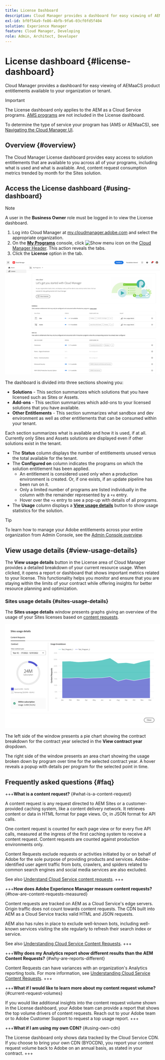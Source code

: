 ```yaml
---
title: License Dashboard
description: Cloud Manager provides a dashboard for easy viewing of AEMaaCS product entitlements available to your organization or tenant.
exl-id: bf0f54a9-fe86-4bfb-9fa6-03cf0fd5f404
solution: Experience Manager
feature: Cloud Manager, Developing
role: Admin, Architect, Developer
---
```


# License dashboard {#license-dashboard}

Cloud Manager provides a dashboard for easy viewing of AEMaaCS product entitlements available to your organization or tenant.

>[!IMPORTANT]
>
>The License dashboard only applies to the AEM as a Cloud Service programs. [AMS programs](https://experienceleague.adobe.com/en/docs/experience-manager-cloud-manager/content/introduction) are not included in the License dashboard.
>
>To determine the type of service your program has (AMS or AEMaaCS), see [Navigating the Cloud Manager UI](/help/implementing/cloud-manager/navigation.md#program-cards).

## Overview {#overview}

The Cloud Manager License dashboard provides easy access to solution entitlements that are available to you across all of your programs, including what is used and what is available. And, content request consumption metrics trended by month for the Sites solution.

## Access the License dashboard {#using-dashboard}

>[!NOTE]
>
>A user in the **Business Owner** role must be logged in to view the License dashboard.

1. Log into Cloud Manager at [my.cloudmanager.adobe.com](https://my.cloudmanager.adobe.com/) and select the appropriate organization.
1. On the **[My Programs](/help/implementing/cloud-manager/navigation.md#my-programs)** console, click ![Show menu icon](https://spectrum.adobe.com/static/icons/workflow_18/Smock_ShowMenu_18_N.svg) on the [Cloud Manager Header](/help/implementing/cloud-manager/navigation.md#cloud-manager-header). This action reveals the tabs.
1. Click the **License** option in the tab.

![License Dashboard](assets/license-dashboard.png)

The dashboard is divided into three sections showing you:

* **Solutions** - This section summarizes which solutions that you have licensed such as Sites or Assets.
* **Add-ons** - This section summarizes which add-ons to your licensed solutions that you have available.
* **Other Entitlements** - This section summarizes what sandbox and dev environment as well as other entitlements that can be consumed within your tenant.

Each section summarizes what is available and how it is used, if at all. Currently only Sites and Assets solutions are displayed even if other solutions exist in the tenant.

* The **Status** column displays the number of entitlements unused versus the total available for the tenant.
* The **Configured on** column indicates the programs on which the solution entitlement has been applied.
  * An entitlement is considered used only when a production environment is created. Or, if one exists, if an update pipeline has been run on it.
  * Only a limited number of programs are listed individually in the column with the remainder represented by a `+x` entry.
  * Hover over the `+x` entry to see a pop-up with details of all programs.
* The **Usage** column displays a **[View usage details](#view-usage-details)** button to show usage statistics for the solution.

>[!TIP]
>
>To learn how to manage your Adobe entitlements across your entire organization from Admin Console, see the [Admin Console overview](https://helpx.adobe.com/enterprise/using/admin-console.html).

## View usage details {#view-usage-details}

<!--
The **View usage details** button gives access to the chosen solution's **Usage Details** window. This window gives a detailed breakdown including charts to show your solution's usage. How that usage is measured depends on the chosen solution. -->

The **View usage details** button in the License area of Cloud Manager provides a detailed breakdown of your current resource usage. When clicked, it opens a report or dashboard that shows important metrics related to your license. <!-- ADD THIS SENTENCE IF ASSETS USAGE DETAILS GETS REINSTATED ", such as the number of users, storage consumption, or bandwidth usage, depending on the type of services you're using." --> This functionality helps you monitor and ensure that you are staying within the limits of your contract while offering insights for better resource planning and optimization. 

### Sites usage details {#sites-usage-details}

The **Sites usage details** window presents graphs giving an overview of the usage of your Sites licenses based on [content requests](#what-is-a-content-request).

![Sites usage details window](assets/sites-usage-details.png)

The left side of the window presents a pie chart showing the contract breakdown for the contract year selected in the **View contract year** dropdown.

The right side of the window presents an area chart showing the usage broken down by program over time for the selected contract year. A hover reveals a popup with details per program for the selected point in time.

<!-- REMOVED AS PER CQDOC-21983
### Assets usage details {#assets-usage-details}

The **Assets usage details** window, presents graphs giving an overview of the usage of your Assets licenses based on [storage](#storage) and [standard users](#standard-users). Select the appropriate tab to toggle between the views.

For both storage and standard users views, you can use the **Environment Type** dropdown to toggle the view between production, stage, and development environments.

#### Storage {#storage}

![Assets usage details window for storage](assets/assets-usage-details-storage.png)

The left side of the window presents a pie chart showing the contract breakdown for the contract year selected in the **View contract year** dropdown.

The right side of the window presents an area chart showing the usage broken down by program over time for the selected contract year. A hover reveals a popup with details per program for the selected point in time.

#### Standard Users {#standard-users}

![Assets usage details window for standard-users](assets/assets-usage-details-standard-users.png)

The left side of the window presents a pie chart showing the contract breakdown for the contract year selected in the **View contract year** dropdown.

The right side of the window presents an area chart showing the usage broken down by program over time for the selected contract year. A hover reveals a popup with details per program for the selected point in time. -->

## Frequently asked questions {#faq}

+++**What is a content request?** {#what-is-a-content-request}

A content request is any request directed to AEM Sites or a customer-provided caching system, like a content delivery network. It retrieves content or data in HTML format for page views. Or, in JSON format for API calls.

One content request is counted for each page view or for every five API calls, measured at the ingress of the first caching system to receive a content request. Content requests are counted against production environments only.

Content Requests exclude requests or activities initiated by or on behalf of Adobe for the sole purpose of providing products and services. Adobe-identified user agent traffic from bots, crawlers, and spiders related to common search engines and social media services are also excluded.

See also [Understand Cloud Service content requests](/help/implementing/cloud-manager/content-requests.md).
+++

+++**How does Adobe Experience Manager measure content requests?** {#how-are-content-requests-measured}

Content requests are tracked on AEM as a Cloud Service's edge servers. Origin traffic does not count towards content requests. The CDN built into AEM as a Cloud Service tracks valid HTML and JSON requests.

AEM also has rules in place to exclude well-known bots, including well-known services visiting the site regularly to refresh their search index or service.

See also [Understanding Cloud Service Content Requests](/help/implementing/cloud-manager/content-requests.md).
+++

+++**Why does my Analytics report show different results than the AEM Content Requests?** {#why-are-reports-different}

Content Requests can have variances with an organization's Analytics reporting tools. For more information, see [Understanding Cloud Service Content Requests](/help/implementing/cloud-manager/content-requests.md).
+++

+++**What if I would like to learn more about my content request volume?** {#current-request-volumes}

If you would like additional insights into the content request volume shown in the License dashboard, your Adobe team can provide a report that shows the top volume drivers of content requests. Reach out to your Adobe team or to Adobe Customer Support to request a top usage report.
+++

+++**What if I am using my own CDN?** {#using-own-cdn}

The License dashboard only shows data tracked by the Cloud Service CDN. If you choose to bring your own CDN (BYOCDN), you report your content request volume back to Adobe on an annual basis, as stated in your contract. 
+++

